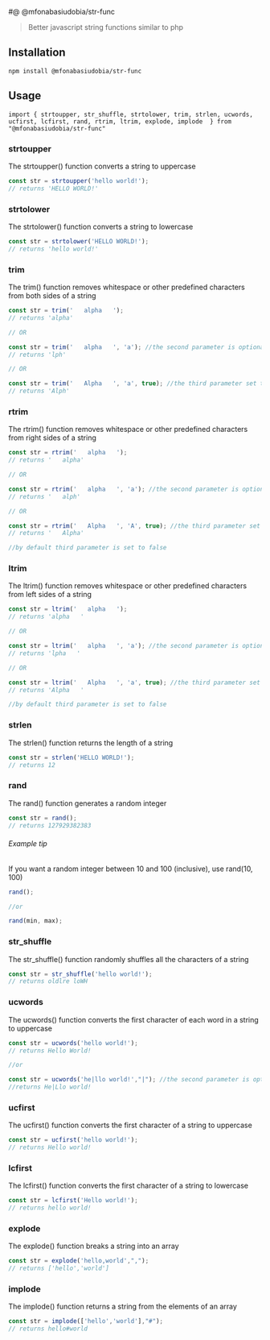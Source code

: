 #@ @mfonabasiudobia/str-func
> Better javascript string functions similar to php

## Installation
```
npm install @mfonabasiudobia/str-func
```
## Usage
```
import { strtoupper, str_shuffle, strtolower, trim, strlen, ucwords, ucfirst, lcfirst, rand, rtrim, ltrim, explode, implode  } from "@mfonabasiudobia/str-func"
```

### strtoupper
The strtoupper() function converts a string to uppercase
```javascript
const str = strtoupper('hello world!');
// returns 'HELLO WORLD!'
```

### strtolower
The strtolower() function converts a string to lowercase
```javascript
const str = strtolower('HELLO WORLD!');
// returns 'hello world!'
```

### trim
The trim() function removes whitespace or other predefined characters from both sides of a string
```javascript
const str = trim('   alpha   ');
// returns 'alpha'

// OR

const str = trim('   alpha   ', 'a'); //the second parameter is optional, it specifies which character to remove from the string
// returns 'lph'

// OR 

const str = trim('   Alpha   ', 'a', true); //the third parameter set to true indicates case sensitivity
// returns 'Alph'

```

### rtrim
The rtrim() function removes whitespace or other predefined characters from right sides of a string
```javascript
const str = rtrim('   alpha   ');
// returns '   alpha'

// OR

const str = rtrim('   alpha   ', 'a'); //the second parameter is optional, it specifies which character to remove from the string
// returns '   alph'

// OR 

const str = rtrim('   Alpha   ', 'A', true); //the third parameter set to true indicates case sensitivity
// returns '   Alpha'

//by default third parameter is set to false

```

### ltrim
The ltrim() function removes whitespace or other predefined characters from left sides of a string
```javascript
const str = ltrim('   alpha   ');
// returns 'alpha   '

// OR

const str = ltrim('   alpha   ', 'a'); //the second parameter is optional, it specifies which character to remove from the string
// returns 'lpha   '

// OR 

const str = ltrim('   Alpha   ', 'a', true); //the third parameter set to true indicates case sensitivity
// returns 'Alpha   '

//by default third parameter is set to false

```

### strlen
The strlen() function returns the length of a string
```javascript
const str = strlen('HELLO WORLD!');
// returns 12
```

### rand
The rand() function generates a random integer
```javascript
const str = rand();
// returns 127929382383
```
###### Example tip
If you want a random integer between 10 and 100 (inclusive), use rand(10, 100)
```javascript
rand();

//or

rand(min, max);
```

### str_shuffle
The str_shuffle() function randomly shuffles all the characters of a string 
```javascript
const str = str_shuffle('hello world!');
// returns oldlre loWH
```

### ucwords
The ucwords() function converts the first character of each word in a string to uppercase 
```javascript
const str = ucwords('hello world!');
// returns Hello World!

//or

const str = ucwords('he|llo world!',"|"); //the second parameter is optional, it specifies the word separator character
//returns He|Llo world!

```

### ucfirst
The ucfirst() function converts the first character of a string to uppercase 
```javascript
const str = ucfirst('hello world!');
// returns Hello world!
```

### lcfirst
The lcfirst() function converts the first character of a string to lowercase 
```javascript
const str = lcfirst('Hello world!');
// returns hello world!
```

### explode
The explode() function breaks a string into an array 
```javascript
const str = explode('hello,world',",");
// returns ['hello','world']
```

### implode
The implode() function returns a string from the elements of an array 
```javascript
const str = implode(['hello','world'],"#");
// returns hello#world
```